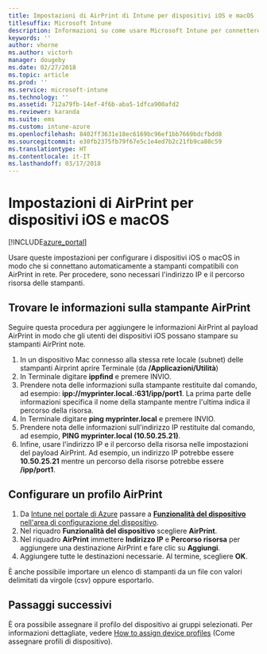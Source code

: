 ```yaml
---
title: Impostazioni di AirPrint di Intune per dispositivi iOS e macOS
titlesuffix: Microsoft Intune
description: Informazioni su come usare Microsoft Intune per connettere automaticamente i dispositivi iOS e macOS a stampanti compatibili con AirPrint.
keywords: ''
author: vhorne
ms.author: victorh
manager: dougeby
ms.date: 02/27/2018
ms.topic: article
ms.prod: ''
ms.service: microsoft-intune
ms.technology: ''
ms.assetid: 712a79fb-14ef-4f6b-aba5-1dfca900afd2
ms.reviewer: karanda
ms.suite: ems
ms.custom: intune-azure
ms.openlocfilehash: 8402ff3631e18ec6169bc96ef1bb7669bdcfbdd8
ms.sourcegitcommit: e30fb2375fb79f67e5c1e4ed7b2c21fb9ca80c59
ms.translationtype: HT
ms.contentlocale: it-IT
ms.lasthandoff: 03/17/2018
---
```

# <a name="airprint-settings-for-ios-and-macos-devices"></a>Impostazioni di AirPrint per dispositivi iOS e macOS

[!INCLUDE[azure_portal](./includes/azure_portal.md)]

Usare queste impostazioni per configurare i dispositivi iOS o macOS in modo che si connettano automaticamente a stampanti compatibili con AirPrint in rete. Per procedere, sono necessari l'indirizzo IP e il percorso risorsa delle stampanti.

## <a name="find-airprint-printer-information"></a>Trovare le informazioni sulla stampante AirPrint

Seguire questa procedura per aggiungere le informazioni AirPrint al payload AirPrint in modo che gli utenti dei dispositivi iOS possano stampare su stampanti AirPrint note.

1. In un dispositivo Mac connesso alla stessa rete locale (subnet) delle stampanti Airprint aprire Terminale (da **/Applicazioni/Utilità**)
2. In Terminale digitare **ippfind** e premere INVIO.
3. Prendere nota delle informazioni sulla stampante restituite dal comando, ad esempio: **ipp://myprinter.local.:631/ipp/port1**. La prima parte delle informazioni specifica il nome della stampante mentre l'ultima indica il percorso della risorsa.
4. In Terminale digitare **ping myprinter.local** e premere INVIO.
5. Prendere nota delle informazioni sull'indirizzo IP restituite dal comando, ad esempio, **PING myprinter.local (10.50.25.21)**.
6. Infine, usare l'indirizzo IP e il percorso della risorsa nelle impostazioni del payload AirPrint. Ad esempio, un indirizzo IP potrebbe essere **10.50.25.21** mentre un percorso della risorse potrebbe essere **/ipp/port1**.

## <a name="configure-an-airprint-profile"></a>Configurare un profilo AirPrint

1. Da [Intune nel portale di Azure](https://portal.azure.com) passare a [**Funzionalità del dispositivo** nell'area di configurazione del dispositivo](device-features-configure.md). 
1. Nel riquadro **Funzionalità del dispositivo** scegliere **AirPrint**.
2. Nel riquadro **AirPrint** immettere **Indirizzo IP** e **Percorso risorsa** per aggiungere una destinazione AirPrint e fare clic su **Aggiungi**.
3. Aggiungere tutte le destinazioni necessarie. Al termine, scegliere **OK**.

È anche possibile importare un elenco di stampanti da un file con valori delimitati da virgole (csv) oppure esportarlo.


## <a name="next-steps"></a>Passaggi successivi

È ora possibile assegnare il profilo del dispositivo ai gruppi selezionati. Per informazioni dettagliate, vedere [How to assign device profiles](device-profile-assign.md) (Come assegnare profili di dispositivo).